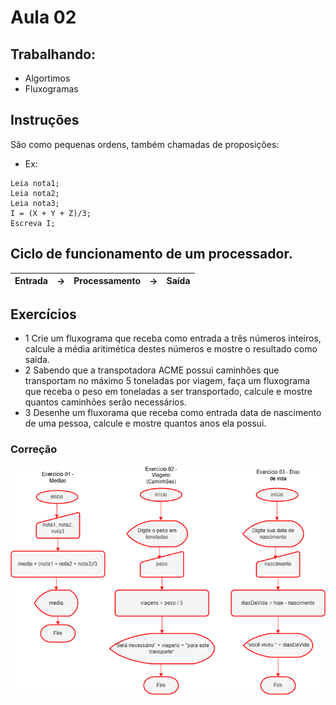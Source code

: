 # Aula 02
## Trabalhando:
- Algortimos
- Fluxogramas

## Instruções
São como pequenas ordens, também chamadas de proposições:
- Ex:
```
Leia nota1;
Leia nota2;
Leia nota3;
I = (X + Y + Z)/3;
Escreva I;
```

## Ciclo de funcionamento de um processador.
|Entrada|->|Processamento|->|Saída|
|-|-|-|-|-|

## Exercícios
- 1 Crie um fluxograma que receba como entrada a três números inteiros, calcule a média aritimética destes números e mostre o resultado como saída.
- 2 Sabendo que a transpotadora ACME possui caminhões que transportam no máximo 5 toneladas por viagem, faça um fluxograma que receba o peso em toneladas a ser transportado, calcule e mostre quantos caminhões serão necessários.
- 3 Desenhe um fluxorama que receba como entrada data de nascimento de uma pessoa, calcule e mostre quantos anos ela possui.

### Correção
![fluxograma-exercicio01](./exercicios.png)